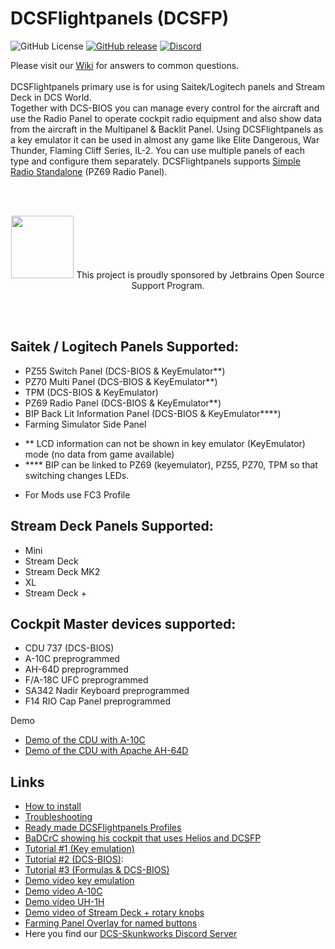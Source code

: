 # DCSFlightpanels (DCSFP)

![GitHub License](https://img.shields.io/github/license/DCS-Skunkworks/DCSFlightpanels)
[![GitHub release](https://img.shields.io/github/release/DCS-Skunkworks/DCSFlightpanels.svg)](https://github.com/DCS-Skunkworks/DCSFlightpanels/releases)
[![Discord](https://img.shields.io/discord/533342958712258572)](https://discord.gg/5svGwKX)

Please visit our [Wiki](https://github.com/DCS-Skunkworks/DCSFlightpanels/wiki) for answers to common questions.
<br/>
<br/>
DCSFlightpanels primary use is for using Saitek/Logitech panels and Stream Deck in DCS World.
<br/>
Together with DCS-BIOS you can manage every control for the aircraft and use
the Radio Panel to operate cockpit radio equipment and also show data from the
aircraft in the Multipanel & Backlit Panel.
Using DCSFlightpanels as a key emulator it can be used in almost any game like
Elite Dangerous, War Thunder, Flaming Cliff Series, IL-2.
You can use multiple panels of each type and configure them separately.
DCSFlightpanels supports [Simple Radio Standalone](https://github.com/ciribob/DCS-SimpleRadioStandalone) (PZ69 Radio Panel).

<br/><br/>
<p align="center">
<a href="https://jb.gg/OpenSourceSupport"><img src="https://github.com/DCS-Skunkworks/DCSFlightpanels/assets/10453261/1dd75424-f9c4-4ec9-a29e-f0be2681f4fe" width="100"></a>
This project is proudly sponsored by Jetbrains Open Source Support Program.
</p>
<br/><br/>


Saitek / Logitech Panels Supported:
---------------------------------------------
* PZ55 Switch Panel (DCS-BIOS & KeyEmulator**)
* PZ70 Multi Panel (DCS-BIOS & KeyEmulator**)
* TPM (DCS-BIOS & KeyEmulator)
* PZ69 Radio Panel (DCS-BIOS & KeyEmulator**)
* BIP Back Lit Information Panel (DCS-BIOS & KeyEmulator****)
* Farming Simulator Side Panel

- **	LCD information can not be shown in key emulator (KeyEmulator) mode (no data from game available)
- ****	BIP can be linked to PZ69 (keyemulator), PZ55, PZ70, TPM so that switching changes LEDs.

* For Mods use FC3 Profile

Stream Deck Panels Supported:
---------------------------------------------
* Mini
* Stream Deck
* Stream Deck MK2
* XL
* Stream Deck +

Cockpit Master devices supported:
---------------------------------------------
* CDU 737 (DCS-BIOS) 
* A-10C  preprogrammed
* AH-64D preprogrammed
* F/A-18C UFC preprogrammed
* SA342 Nadir Keyboard preprogrammed
* F14 RIO Cap Panel preprogrammed

Demo
* [Demo of the CDU with A-10C](https://www.youtube.com/watch?v=kSMwf8sg_Ro)
* [Demo of the CDU with Apache AH-64D](https://www.youtube.com/watch?v=fd0thX4ZApE)

Links
--------------------------------------------

* [How to install](https://github.com/DCS-Skunkworks/DCSFlightpanels/wiki)
* [Troubleshooting](https://github.com/DCS-Skunkworks/DCSFlightpanels/wiki/Troubleshooting)
* [Ready made DCSFlightpanels Profiles](https://github.com/DCS-Skunkworks/DCSFlightpanels-Profiles)
* [BaDCrC showing his cockpit that uses Helios and DCSFP](https://youtu.be/lgTJa-NUnM8?t=573)
* [Tutorial #1 (Key emulation)](https://youtu.be/mgm0JfldgYs)
* [Tutorial #2 (DCS-BIOS)](https://youtu.be/1CnmIdzqOJs): 
* [Tutorial #3 (Formulas & DCS-BIOS)](https://youtu.be/ajvZLgPzD0M)
* [Demo video key emulation](https://www.youtube.com/watch?v=_TurR-WTgkY)
* [Demo video A-10C](https://www.youtube.com/watch?v=adaLWO-nTwU)
* [Demo video UH-1H](https://www.youtube.com/watch?v=jQxLX7UHMR8)
* [Demo video of Stream Deck + rotary knobs](https://www.youtube.com/shorts/El_JTcfLhBs)
* [Farming Panel Overlay for named buttons](https://forums.eagle.ru/topic/115280-dcsflightpanels-dcsfp-thread-saitek-pro-flight-panels-amp-dcs/page/53/?tab=comments#comment-4745816)
* Here you find our [DCS-Skunkworks Discord Server](https://discord.gg/5svGwKX)
